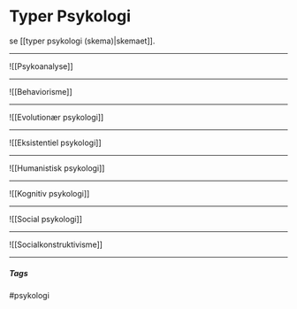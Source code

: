 # Typer Psykologi 
se [[typer psykologi (skema)|skemaet]].

---

![[Psykoanalyse]]


---

![[Behaviorisme]]

---

![[Evolutionær psykologi]]

---


![[Eksistentiel psykologi]]

---

![[Humanistisk psykologi]]

---


![[Kognitiv psykologi]]

---

![[Social psykologi]]

---

![[Socialkonstruktivisme]]


---
##### Tags
#psykologi